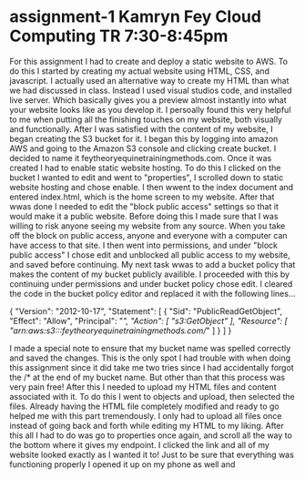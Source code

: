 # assignment-1      Kamryn Fey  Cloud Computing     TR 7:30-8:45pm
For this assignment I had to create and deploy a static website to AWS. 
To do this I started by creating my actual website using HTML, CSS, and
 javascript. I actually used an alternative way to create my HTML than 
 what we had discussed in class. Instead I used visual studios code, and 
 installed live server. Which basically gives you a preview almost 
 instantly into what your website looks like as you develop it. I 
 persoally found this very helpful to me when putting all the finishing
 touches on my website, both visually and functionally. After I was satisfied
 with the content of my website, I began creating the S3 bucket for it. 
 I began this by logging into amazon AWS and going to the Amazon S3 console 
 and clicking create bucket. I decided to name it
 feytheoryequinetrainingmethods.com. Once it was created I had to enable 
 static website hosting. To do this I clicked on the bucket I wanted to edit
 and went to "properties", I scrolled down to static website hosting and 
 chose enable. I then wwent to the index document and entered index.html, 
 which is the home screen to my website. After that wwas done I needed to
 edit the "block public access" settings so that it would make it a public 
 website. Before doing this I made sure that I was willing to risk anyone
 seeing my website from any source. When you take off the block on public
 access, anyone and everyone with a computer can have access to that site. 
 I then went into permissions, and under "block public access" I chose edit
 and unblocked all public access to my website, and saved before continuing. 
 My next task wwas to add a bucket policy that makes the content of my bucket
 publicly availible. I proceeded with this by continuing under permissions
 and under bucket policy chose edit. I cleared the code in the bucket policy
 editor and replaced it with the following lines...

 {
    "Version": "2012-10-17",
    "Statement": [
        {
            "Sid": "PublicReadGetObject",
            "Effect": "Allow",
            "Principal": "*",
            "Action": [
                "s3:GetObject"
            ],
            "Resource": [
                "arn:aws:s3:::feytheoryequinetrainingmethods.com/*"
            ]
        }
    ]
}

I made a special note to ensure that my bucket name was spelled correctly
and saved the changes. This is the only spot I had trouble with when doing 
this assignment since it did take me two tries since I had accidentally 
forgot the /* at the end of my bucket name. But other than that this process
was very pain free! After this I needed to upload my HTML files and content 
associated with it. To do this I went to objects and upload, then selected 
the files. Already having the HTML file completely modified and ready to go 
helped me with this part tremendously. I only had to upload all files once 
instead of going back and forth while editing my HTML to my liking. After 
this all I had to do was go to properties once again, and scroll all the way
to the bottom where it gives my endpoint. I clicked the link and all of my 
website looked exactly as I wanted it to! Just to be sure that everything 
was functioning properly I opened it up on my phone as well and 